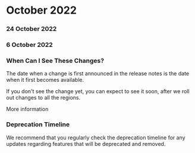﻿# October 2022


### 24 October 2022




### 6 October 2022




### When Can I See These Changes?

The date when a change is first announced in the release notes is the date when it first becomes available.

If you don't see the change yet, you can expect to see it soon, after we roll out changes to all the regions.

More information


### Deprecation Timeline

We recommend that you regularly check the deprecation timeline for any updates regarding features that will be deprecated and removed.

